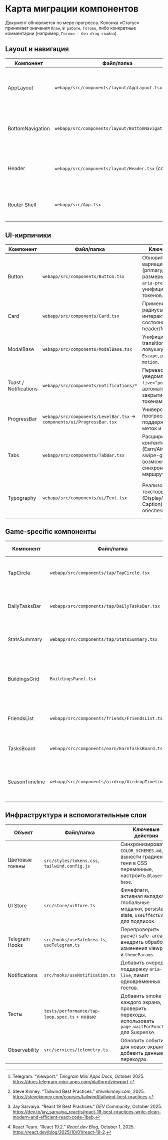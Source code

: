 # Карта миграции компонентов

Документ обновляется по мере прогресса. Колонка «Статус» принимает значения `План`, `В работе`, `Готово`, либо конкретные комментарии (например, `Готово — без drag-свайпа`).

## Layout и навигация
| Компонент | Файл/папка | Ключевые действия | Зависимости | Статус |
| --- | --- | --- | --- | --- |
| AppLayout | `webapp/src/components/layout/AppLayout.tsx` | Контейнер `max-w-xl`, поддержка safe-area через `env(safe-area-inset-*)`, использование `motion-safe`/`motion-reduce` классов Tailwind и `useEffectEvent` для событий resize.[^telegram-viewport][^tailwind-best][^react-best] | React 19, Tailwind токены, `useSafeArea` | Готово |
| BottomNavigation | `webapp/src/components/layout/BottomNavigation.tsx` | Фиксированное позиционирование, пять вкладок, `aria-current`, `aria-label`, поддержка клавиатурной навигации и `startTransition` при переключении.[^react192] | `useSafeArea`, `framer-motion`, Tailwind | Готово |
| Header | `webapp/src/components/layout/Header.tsx` (создать) | Варианты для Tap/Exchange/Friends/Earn/Airdrop, отображение профиля, CTA, адаптивные размеры текста, анимации появления (Framer Motion + `prefers-reduced-motion`). | `useGameStore`, `useAuthStore`, `OptimizedImage` | План |
| Router Shell | `webapp/src/App.tsx` | Настроить `Routes`, `React.lazy` и `Suspense` на уровне экранов; ранний feature flag отключён после миграции. | `react-router-dom@6.30`, `uiStore` | Готово — Next UI shell + глобальные модалки |

## UI-кирпичики
| Компонент | Файл/папка | Ключевые действия | Зависимости | Статус |
| --- | --- | --- | --- | --- |
| Button | `webapp/src/components/Button.tsx` | Обновить систему вариаций (primary/secondary/ghost), размеры, `data-loading`, `aria-pressed`, унифицировать цвета из токенов. | Tailwind, `class-variance-authority` | Готово |
| Card | `webapp/src/components/Card.tsx` | Применить новые радиусы/тени, добавить интерактивные состояния, поддержку header/footer слотов. | Tailwind, CSS vars | Готово |
| ModalBase | `webapp/src/components/ModalBase.tsx` | Унифицировать оверлей, transition, фокус-ловушку, обработку `Escape`, `prefers-reduced-motion`. | `framer-motion@12`, Tailwind | Готово |
| Toast / Notifications | `webapp/src/components/notifications/*` | Перевести на стек уведомлений с `aria-live="polite"`, автоматическим закрытием и темing-токенами. | `useNotification`, Tailwind | План |
| ProgressBar | `webapp/src/components/LevelBar.tsx` → `components/ui/ProgressBar.tsx` | Универсальный прогресс-бар с поддержкой градиента, меток и анимаций. | Tailwind | Готово |
| Tabs | `webapp/src/components/TabBar.tsx` | Расширить под контентные вкладки (Earn/Airdrop), добавить swipe-gesture (по возможности), синхронизировать с маршрутизатором. | `useSafeArea`, `framer-motion` | План |
| Typography | `webapp/src/components/ui/Text.tsx` | Реализовать компонент текстовых стилей (Display/H1–H6, Body, Caption) на базе токенов; обеспечить `as`-prop. | Tailwind токены | Готово — базовая реализация (внедрение в экраны в работе) |

## Game-specific компоненты
| Компонент | Файл/папка | Ключевые действия | Зависимости | Статус |
| --- | --- | --- | --- | --- |
| TapCircle | `webapp/src/components/tap/TapCircle.tsx` | Выделить круг планеты, состояния tap/boost/cooldown, анимация импульса, хаптик. | `framer-motion`, `useHaptic` | Готово — базовая реализация в Next UI |
| DailyTasksBar | `webapp/src/components/tap/DailyTasksBar.tsx` | Объединить ежедневные задания, бусты, streak, добавить CTA на Earn. | `useGameStore`, `useCatalogStore` | Готово — CTA и таймер | 
| StatsSummary | `webapp/src/components/tap/StatsSummary.tsx` | Сводные данные по энергии, доходу, престижу, использование `AnimatedNumber`. | `useGameStore`, `AnimatedNumber` | Готово |
| BuildingsGrid | `BuildingsPanel.tsx` | Обновить карточки под токены, добавить виртуализацию секций `react-virtuoso`, Suspense загрузку. | React.lazy, Zustand | Есть (нужен рефактор) |
| FriendsList | `webapp/src/components/friends/FriendsList.tsx` | Список друзей, CTA share, отображение прогресса рефералов. | `useGameStore`, Friends API | Готово — базовая версия |
| TasksBoard | `webapp/src/components/earn/EarnTasksBoard.tsx` | Фильтры по задачам, прогресс, состояния выполнения, CTA. | `useGameStore`, telemetry | Готово — обёртка над BoostHub |
| SeasonTimeline | `webapp/src/components/airdrop/AirdropTimeline.tsx` | Таймлайн сезонов и ивентов, адаптивная шкала времени, подсвеченные активные события. | Tailwind, дата-утилиты | Готово — демо-события |

## Инфраструктура и вспомогательные слои
| Объект | Файл/папка | Ключевые действия | Зависимости | Статус |
| --- | --- | --- | --- | --- |
| Цветовые токены | `src/styles/tokens.css`, `tailwind.config.js` | Синхронизировать с `COLOR_SCHEMES.md`, вынести градиенты/тени в CSS переменные, настроить `@layer base`. | Tailwind 3.4.18 | Готово |
| UI Store | `src/store/uiStore.ts` | Фичефлаги, активная вкладка, глобальные модалки, persisted state, `useEffectEvent` для подписок. | Zustand 5, React 19 | Готово — глобальные модалки/notifications, сохранение темы |
| Telegram Hooks | `src/hooks/useSafeArea.ts`, `useTelegram.ts` | Перепроверить расчёт safe-area, внедрить обработку изменения viewport и `themeParams`. | `@tma.js/sdk-react` | План |
| Notifications | `src/hooks/useNotification.ts` | Добавить очередь, поддержку `aria-live`, лимит одновременных тостов. | React 19 | План |
| Тесты | `tests/performance/tap-loop.spec.ts` + новые | Добавить smoke для каждого экрана, проверить переходы, использовать `page.waitForFunction` для Suspense. | Playwright 1.45.2 | План |
| Observability | `src/services/telemetry.ts` | Обновить события для новых экранов, добавить данные о переходах. | Telemetry API | План |

[^react192]: React Team. “React 19.2.” *React.dev Blog*, October 1, 2025. https://react.dev/blog/2025/10/01/react-19-2.
[^react-best]: Jay Sarvaiya. “React 19 Best Practices.” *DEV Community*, October 2025. https://dev.to/jay_sarvaiya_reactjs/react-19-best-practices-write-clean-modern-and-efficient-react-code-1beb.
[^tailwind-best]: Steve Kinney. “Tailwind Best Practices.” *stevekinney.com*, 2025. https://stevekinney.com/courses/tailwind/tailwind-best-practices.
[^tailwind-tokens]: Nadia Nicol. “Integrating Design Tokens with Tailwind CSS.” *Nicolabs Portfolio*, April 2025. https://portfolio.nicolabs.co.uk/integrating-design-tokens-with-tailwind-css/.
[^telegram-viewport]: Telegram. “Viewport.” *Telegram Mini Apps Docs*, October 2025. https://docs.telegram-mini-apps.com/platform/viewport.
